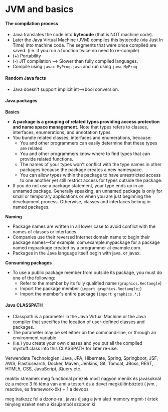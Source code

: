# JVM and basics

#### The compilation process
- Java translates the code into **bytecode** (that is NOT machine code).
- Later the Java Virtual Machine (JVM) compiles this bytecode (via Just In Time) into machine code. The segments that were once compiled are saved. (i.e. if you run a function twice no need to re-compile)
- (+) Portability
- (-) JIT compilation --> Slower than fully compiled languages.
- Compile using `javac MyProg.java` and run using `java MyProg`

#### Random Java facts
- Java doesn't support implicit int-->bool conversion.

#### Java packages
**Basics**
- **A package is a grouping of related types providing access protection and name space management.** Note that types refers to classes, interfaces, enumerations, and annotation types.
- You bundle related classes, interfaces and enumerations, because:
  - You and other programmers can easily determine that these types are related.
  - You and other programmers know where to find types that can provide related functions.
  - The names of your types won't conflict with the type names in other packages because the package creates a new namespace.
  - You can allow types within the package to have unrestricted access to one another yet still restrict access for types outside the package.
- If you do not use a package statement, your type ends up in an unnamed package. Generally speaking, an unnamed package is only for small or temporary applications or when you are just beginning the development process. Otherwise, classes and interfaces belong in named packages.

**Naming**
- Package names are written in all lower case to avoid conflict with the names of classes or interfaces.
- Companies use their reversed Internet domain name to begin their package names—for example, com.example.mypackage for a package named mypackage created by a programmer at example.com.
- Packages in the Java language itself begin with java. or javax.

**Consuming packages**
- To use a public package member from outside its package, you must do one of the following:
  - Refer to the member by its fully qualified name (`graphics.Rectangle`)
  - Import the package member (`import graphics.Rectangle;`)
  - Import the member's entire package (`import graphics.*;`)

#### Java CLASSPATH
- Classpath is a parameter in the Java Virtual Machine or the Java compiler that specifies the location of user-defined classes and packages.
-  The parameter may be set either on the command-line, or through an environment variable.
- (i.e.) you create your own classes and you put all the compiled mystuff.class into this CLASSPATH for later re-use.


Verwendete Technologien: Java, JPA, Hibernate, Spring, Springboot, JSF, AWS, Elasticsearch, Docker, Maven, Jenkins, Git, Tomcat, JBoss, REST, HTML5, CSS, JavaScript, jQuery etc.

reaktív streamek
meg functional pr
ezek most nagyon menők
és javasoknál ez a mérce
3 fő téma van ami a testert és a devet megkülönbözteti ( jvm , reactive, és framework-ök) + 1 a devops

meg iratkozz fel a dzone-ra , javas újság
a jvm alatt memory mgmt-t értek
tényleg ezeket nem a kisújamból szopom ki

